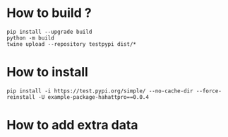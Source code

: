 # How to build ?

```
pip install --upgrade build
python -m build
twine upload --repository testpypi dist/*
```

# How to install 
```
pip install -i https://test.pypi.org/simple/ --no-cache-dir --force-reinstall -U example-package-hahattpro==0.0.4
```


# How to add extra data 


